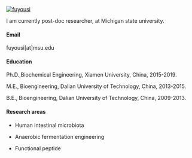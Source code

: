 [![fuyousi](https://img.shields.io/badge/fuyousi-github-blue?logo=github)](https://github.com/fuyousi)

I am currently post-doc researcher, at Michigan state university.

#### Email

fuyousi[at]msu.edu

#### Education

Ph.D.,Biochemical Engineering, Xiamen University, China, 2015-2019.

M.E., Bioengineering, Dalian University of Technology, China, 2013-2015.

B.E., Bioengineering, Dalian University of Technology, China, 2009-2013.

#### Research areas

* Human intestinal microbiota

* Anaerobic fermentation engineering

* Functional peptide

